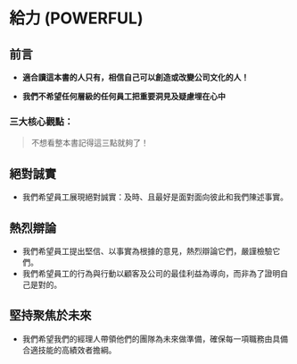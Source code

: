 # 給力 (POWERFUL)

## 前言

- **適合讀這本書的人只有，相信自己可以創造或改變公司文化的人！**

- **我們不希望任何層級的任何員工把重要洞見及疑慮埋在心中**
 
### 三大核心觀點：

> 不想看整本書記得這三點就夠了！

## 絕對誠實
- 我們希望員工展現絕對誠實：及時、且最好是面對面向彼此和我們陳述事實。

## 熱烈辯論
- 我們希望員工提出堅信、以事實為根據的意見，熱烈辯論它們，嚴謹檢驗它們。
- 我們希望員工的行為與行動以顧客及公司的最佳利益為導向，而非為了證明自己是對的。

## 堅持聚焦於未來
- 我們希望我們的經理人帶領他們的團隊為未來做準備，確保每一項職務由具備合適技能的高績效者擔綱。 

